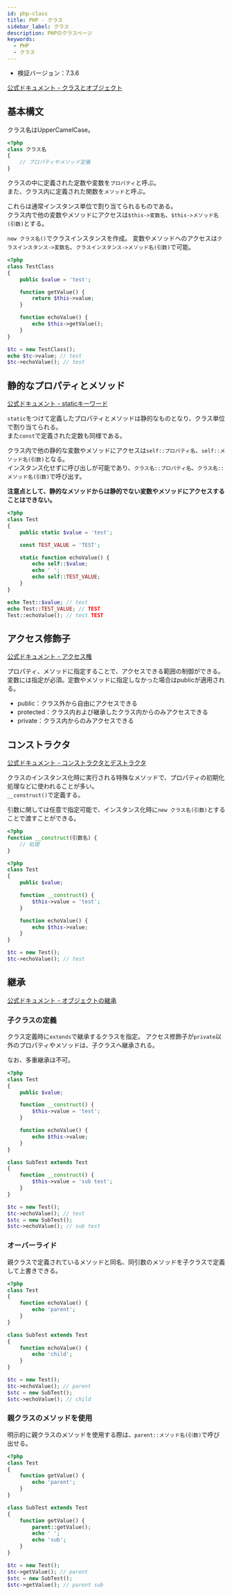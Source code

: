 ```yaml
---
id: php-class
title: PHP - クラス
sidebar_label: クラス
description: PHPのクラスページ
keywords:
  - PHP
  - クラス
---
```


- 検証バージョン：7.3.6

[公式ドキュメント - クラスとオブジェクト](https://www.php.net/manual/ja/language.oop5.php)

## 基本構文
クラス名はUpperCamelCase。

```php
<?php
class クラス名
{
    // プロパティやメソッド定義
}
```

クラスの中に定義された定数や変数を`プロパティ`と呼ぶ。  
また、クラス内に定義された関数を`メソッド`と呼ぶ。

これらは通常インスタンス単位で割り当てられるものである。  
クラス内で他の変数やメソッドにアクセスは`$this->変数名`、`$this->メソッド名(引数)`とする。

`new クラス名()`でクラスインスタンスを作成。
変数やメソッドへのアクセスは`クラスインスタンス->変数名`、`クラスインスタンス->メソッド名(引数)`で可能。

```php
<?php
class TestClass
{
    public $value = 'test';

    function getValue() {
        return $this->value;
    }

    function echoValue() {
        echo $this->getValue();
    }
}

$tc = new TestClass();
echo $tc->value; // test
$tc->echoValue(); // test
```

## 静的なプロパティとメソッド
[公式ドキュメント - staticキーワード](https://www.php.net/manual/ja/language.oop5.static.php)

`static`をつけて定義したプロパティとメソッドは静的なものとなり、クラス単位で割り当てられる。  
また`const`で定義された定数も同様である。

クラス内で他の静的な変数やメソッドにアクセスは`self::プロパティ名`、`self::メソッド名(引数)`となる。  
インスタンス化せずに呼び出しが可能であり、`クラス名::プロパティ名`、`クラス名::メソッド名(引数)`で呼び出す。

**注意点として、静的なメソッドからは静的でない変数やメソッドにアクセスすることはできない。**

```php
<?php
class Test
{
    public static $value = 'test';

    const TEST_VALUE = 'TEST';

    static function echoValue() {
        echo self::$value;
        echo ' ';
        echo self::TEST_VALUE;
    }
}

echo Test::$value; // test
echo Test::TEST_VALUE; // TEST
Test::echoValue(); // test TEST
```

## アクセス修飾子
[公式ドキュメント - アクセス権](https://www.php.net/manual/ja/language.oop5.visibility.php)

プロパティ、メソッドに指定することで、アクセスできる範囲の制御ができる。
変数には指定が必須。定数やメソッドに指定しなかった場合はpublicが適用される。

- public：クラス外から自由にアクセスできる
- protected：クラス内および継承したクラス内からのみアクセスできる
- private：クラス内からのみアクセスできる

## コンストラクタ
[公式ドキュメント - コンストラクタとデストラクタ](https://www.php.net/manual/ja/language.oop5.decon.php)

クラスのインスタンス化時に実行される特殊なメソッドで、プロパティの初期化処理などに使われることが多い。  
`__construct()`で定義する。

引数に関しては任意で指定可能で、インスタンス化時に`new クラス名(引数)`とすることで渡すことができる。

```php
<?php
function __construct(引数名) {
    // 処理
}
```

```php
<?php
class Test
{
    public $value;

    function __construct() {
        $this->value = 'test';
    }

    function echoValue() {
        echo $this->value;
    }
}

$tc = new Test();
$tc->echoValue(); // test
```

## 継承
[公式ドキュメント - オブジェクトの継承](https://www.php.net/manual/ja/language.oop5.inheritance.php)

### 子クラスの定義
クラス定義時に`extends`で継承するクラスを指定。
アクセス修飾子が`private`以外のプロパティやメソッドは、子クラスへ継承される。

なお、多重継承は不可。

```php
<?php
class Test
{
    public $value;

    function __construct() {
        $this->value = 'test';
    }

    function echoValue() {
        echo $this->value;
    }
}

class SubTest extends Test
{
    function __construct() {
        $this->value = 'sub test';
    }
}

$tc = new Test();
$tc->echoValue(); // test
$stc = new SubTest();
$stc->echoValue(); // sub test
```

### オーバーライド
親クラスで定義されているメソッドと同名、同引数のメソッドを子クラスで定義して上書きできる。

```php
<?php
class Test
{
    function echoValue() {
        echo 'parent';
    }
}

class SubTest extends Test
{
    function echoValue() {
        echo 'child';
    }
}

$tc = new Test();
$tc->echoValue(); // parent
$stc = new SubTest();
$stc->echoValue(); // child
```

### 親クラスのメソッドを使用
明示的に親クラスのメソッドを使用する際は、`parent::メソッド名(引数)`で呼び出せる。

```php
<?php
class Test
{
    function getValue() {
        echo 'parent';
    }
}

class SubTest extends Test
{
    function getValue() {
        parent::getValue();
        echo ' ';
        echo 'sub';
    }
}

$tc = new Test();
$tc->getValue(); // parent
$stc = new SubTest();
$stc->getValue(); // parent sub
```